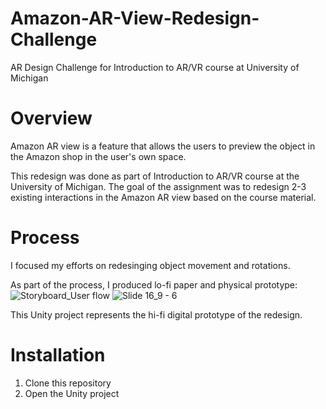 # Amazon-AR-View-Redesign-Challenge
AR Design Challenge for Introduction to AR/VR course at University of Michigan

# Overview
Amazon AR view is a feature that allows the users to preview the object in the Amazon shop in the user's own space. 

This redesign was done as part of Introduction to AR/VR course at the University of Michigan. The goal of the assignment was to redesign 2-3 existing interactions in the Amazon AR view based on the course material. 

# Process
I focused my efforts on redesinging object movement and rotations. 

As part of the process, I produced lo-fi paper and physical prototype:
![Storyboard_User flow](https://github.com/user-attachments/assets/8aaa0f47-8fe2-4d8d-8f24-b15a21071147)
![Slide 16_9 - 6](https://github.com/user-attachments/assets/a848051a-8727-4970-9dd1-e73ee676d703)

This Unity project represents the hi-fi digital prototype of the redesign.

# Installation
1. Clone this repository
2. Open the Unity project




